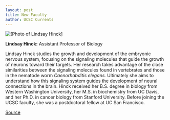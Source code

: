 ```yaml
---
layout: post
title: New Faculty
author: UCSC Currents
---
```


![\[Photo of Lindsay Hinck\]][2]

**Lindsay Hinck:** Assistant Professor of Biology

Lindsay Hinck studies the growth and development of the embryonic nervous system, focusing on the signaling molecules that guide the growth of neurons toward their targets. Her research takes advantage of the close similarities between the signaling molecules found in vertebrates and those in the nematode worm _Caenorhabditis elegans._ Ultimately she aims to understand how this signaling system guides the development of neural connections in the brain. Hinck received her B.S. degree in biology from Western Washington University, her M.S. in biochemistry from UC Davis, and her Ph.D. in cancer biology from Stanford University. Before joining the UCSC faculty, she was a postdoctoral fellow at UC San Francisco.

[2]: http://www1.ucsc.edu/oncampus/currents/98-99/art/hinck_lindsay.jpg

[Source](http://www1.ucsc.edu/oncampus/currents/98-99/01-04/newfac.htm "Permalink to New Faculty, Lindsay Hinck; 01-04-99")
